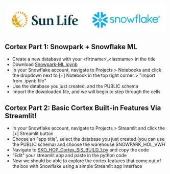 ![sunlife-snowflake](https://github.com/sfc-gh-mwies/sunlife-hol/blob/main/img/sunlife-snowflake.png?raw=true)

## Cortex Part 1: Snowpark + Snowflake ML
* Create a new database with your \<firtname\>_\<lastname\> in the title
* Download [Snowpark-ML.ipynb](https://github.com/sfc-gh-mwies/sunlife-hol/blob/main/Day2/Zero-to-Snowpark/Snowpark-ML.ipynb)
* In your Snowflake account, navigate to Projects > Notebooks and click the dropdown next to [+] Notebook in the top right corner > "import from .ipynb file"
* Use the database you just created, and the PUBLIC schema
* Import the downloaded file, and we will begin to step through the cells

## Cortex Part 2: Basic Cortex Built-in Features Via Streamlit!
* In your Snowflake account, navigate to Projects > Streamlit and click the [+] Streamlit button
* Choose an "app title", select the database you just created (you can use the PUBLIC schema) and choose the warehouse SNOWPARK_HOL_VWH
* Navigate to [SKO_HOP_Cortex_SiS_BUILD_1.py](https://github.com/sfc-gh-mwies/sunlife-hol/blob/main/Day2/Zero-to-Snowpark/SKO_HOP_Cortex_SiS_BUILD_1.py) and copy the code
* "Edit" your streamlit app and paste in the python code
* Now we should be able to explore the cortex features that come out of the box with Snowflake using a simple Streamlit app interface
